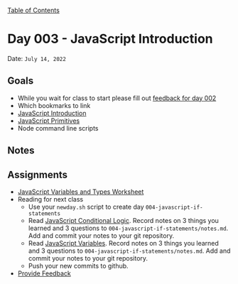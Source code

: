 [Table of Contents](../../README.md)

# Day 003 - JavaScript Introduction

Date: `July 14, 2022`

## Goals
* While you wait for class to start please fill out [feedback for day 002](https://docs.google.com/forms/d/e/1FAIpQLSdHs-Icpqyv4z9CHIp-5Cx9ZORM9JvsxxHao8calx3-fz10iw/viewform?usp=sf_link)
* Which bookmarks to link
* [JavaScript Introduction](../../units/javascript-introduction/README.md)
* [JavaScript Primitives](../../units/javascript-primitives/README.md)
* Node command line scripts

## Notes
<!-- * [Code](./code) -->
<!-- * [Video](https://www.youtube.com/watch?v=6pRzMbWhsPw) -->

## Assignments
* [JavaScript Variables and Types Worksheet](../../assignments/js-variables-and-types-worksheet)
* Reading for next class
  * Use your `newday.sh` script to create day `004-javascript-if-statements`
  * Read [JavaScript Conditional Logic](../../units/javascript-conditional-logic). Record notes on 3 things you learned and 3 questions to `004-javascript-if-statements/notes.md`. Add and commit your notes to your git repository.
  * Read [JavaScript Variables](../../units/javascript-variables). Record notes on 3 things you learned and 3 questions to `004-javascript-if-statements/notes.md`. Add and commit your notes to your git repository.
  * Push your new commits to github.
* [Provide Feedback](https://docs.google.com/forms/d/e/1FAIpQLScugCfY_PZ5JJGPyv_y-cjqCYkjxCsNlYnNV1RGEykxzhDVZg/viewform?usp=sf_link)
